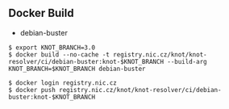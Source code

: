 Docker Build
------------

* debian-buster

```
$ export KNOT_BRANCH=3.0
$ docker build --no-cache -t registry.nic.cz/knot/knot-resolver/ci/debian-buster:knot-$KNOT_BRANCH --build-arg KNOT_BRANCH=$KNOT_BRANCH debian-buster

$ docker login registry.nic.cz
$ docker push registry.nic.cz/knot/knot-resolver/ci/debian-buster:knot-$KNOT_BRANCH
```
